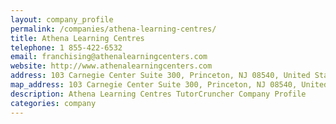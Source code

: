 ```yaml
---
layout: company_profile
permalink: /companies/athena-learning-centres/
title: Athena Learning Centres
telephone: 1 855-422-6532
email: franchising@athenalearningcenters.com
website: http://www.athenalearningcenters.com
address: 103 Carnegie Center Suite 300, Princeton, NJ 08540, United States
map_address: 103 Carnegie Center Suite 300, Princeton, NJ 08540, United States
description: Athena Learning Centres TutorCruncher Company Profile
categories: company
---
```


